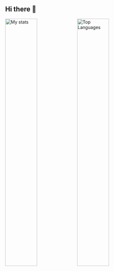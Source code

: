 ## Hi there 👋


<img alt="My stats" align="left" width="45%" src="https://github-readme-stats.vercel.app/api?username=SkyActive23&show_icons=true&theme=radical" />


<img alt="Top Languages" align="left" width="45%" src="https://github-readme-stats.vercel.app/api/top-langs/?username=SkyActive23&layout=compact&theme=radical" />

<!--
**SkyActive23/SkyActive23** is a ✨ _special_ ✨ repository because its `README.md` (this file) appears on your GitHub profile.

Here are some ideas to get you started:

- 🔭 I’m currently working on ...
- 🌱 I’m currently learning ...
- 👯 I’m looking to collaborate on ...
- 🤔 I’m looking for help with ...
- 💬 Ask me about ...
- 📫 How to reach me: ...
- 😄 Pronouns: ...
- ⚡ Fun fact: ...
-->
